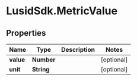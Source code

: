 # LusidSdk.MetricValue

## Properties
Name | Type | Description | Notes
------------ | ------------- | ------------- | -------------
**value** | **Number** |  | [optional] 
**unit** | **String** |  | [optional] 



